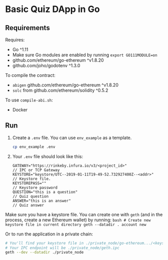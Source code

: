 # Basic Quiz DApp in Go

## Requirements
Requires:


- Go ^1.11
- Make sure Go modules are enabled by running `export GO111MODULE=on`
- github.com/ethereum/go-ethereum ^v1.8.20
- github.com/joho/godotenv ^1.3.0

To compile the contract:

- `abigen` github.com/ethereum/go-ethereum ^v1.8.20
- `solc` from github.com/ethereum/solidity ^0.5.2

To use `compile-abi.sh`:

- Docker

## Run

1. Create a `.env` file. You can use `env_example` as a template.
    ```bash
    cp env_example .env
    ```
2. Your `.env` file should look like this:
    ```env
    GATEWAY="https://rinkeby.infura.io/v3/<project_id>"                 // IPC or TCP Gateway
    KEYSTORE="keystore/UTC--2019-01-11T19-49-52.732927400Z--<addr>"     // Keystore file.
    KEYSTOREPASS=""                                                     // Keystore password
    QUESTION="this is a question"                                       // Quiz question
    ANSWER="this is an answer"                                          // Quiz answer
    ```


Make sure you have a keystore file. 
You can create one with `geth` 
(and in the process, create a new Ethereum wallet)
by running:
    ```bash
    # Create new keystore file in current directory
    geth --datadir . account new
    ```

Or to run the application in a private chain:

```bash
# You'll find your keystore file in ./private_node/go-ethereum.../<keystorefile>
# Your IPC endpoint will be ./private_node/geth.ipc
geth --dev --datadir ./private_node
```
